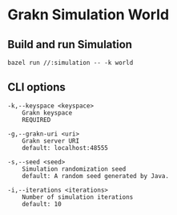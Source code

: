 # Grakn Simulation World

## Build and run Simulation
```shell script
bazel run //:simulation -- -k world
```

## CLI options

```
-k,--keyspace <keyspace>
    Grakn keyspace
    REQUIRED

-g,--grakn-uri <uri>
    Grakn server URI
    default: localhost:48555

-s,--seed <seed>
    Simulation randomization seed
    default: A random seed generated by Java.

-i,--iterations <iterations>
    Number of simulation iterations
    default: 10
```